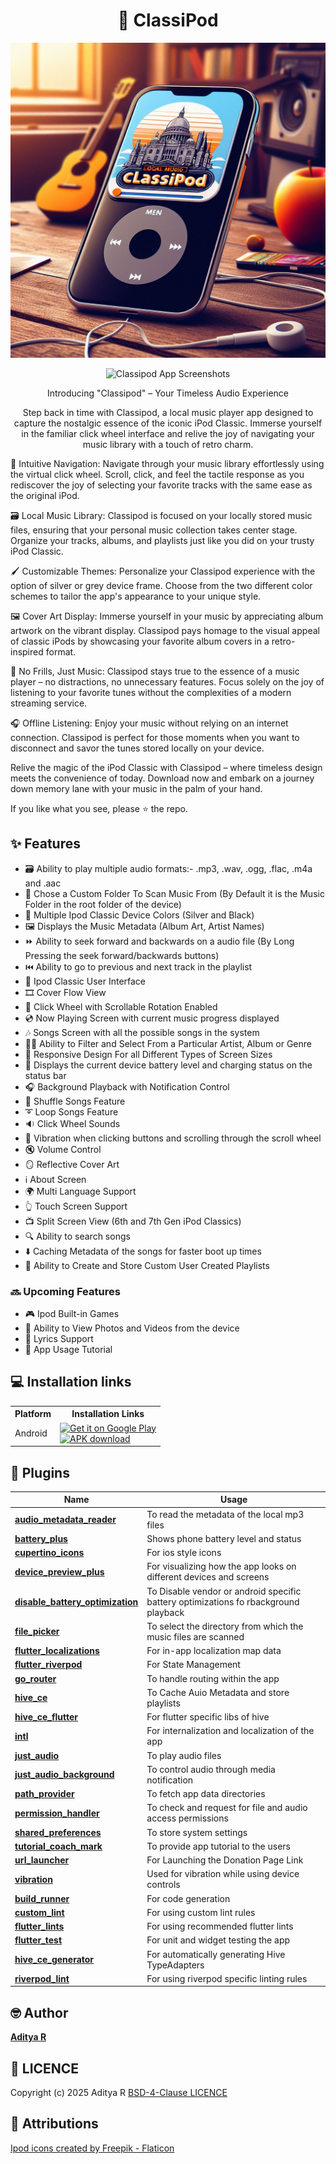 <div align="center">

# 🎵 ClassiPod

![Classipod Banner](screenshots/classipod_banner.png)

![Classipod App Screenshots](screenshots/combined.png)

Introducing "Classipod" – Your Timeless Audio Experience

Step back in time with Classipod, a local music player app designed to capture the nostalgic essence of the iconic iPod Classic. Immerse yourself in the familiar click wheel interface and relive the joy of navigating your music library with a touch of retro charm.

</div>

🧭 Intuitive Navigation: Navigate through your music library effortlessly using the virtual click wheel. Scroll, click, and feel the tactile response as you rediscover the joy of selecting your favorite tracks with the same ease as the original iPod.

🗃️ Local Music Library: Classipod is focused on your locally stored music files, ensuring that your personal music collection takes center stage. Organize your tracks, albums, and playlists just like you did on your trusty iPod Classic.

🖌️ Customizable Themes: Personalize your Classipod experience with the option of silver or grey device frame. Choose from the two different color schemes to tailor the app's appearance to your unique style.

🖼️ Cover Art Display: Immerse yourself in your music by appreciating album artwork on the vibrant display. Classipod pays homage to the visual appeal of classic iPods by showcasing your favorite album covers in a retro-inspired format.

🎼 No Frills, Just Music: Classipod stays true to the essence of a music player – no distractions, no unnecessary features. Focus solely on the joy of listening to your favorite tunes without the complexities of a modern streaming service.

🎧 Offline Listening: Enjoy your music without relying on an internet connection. Classipod is perfect for those moments when you want to disconnect and savor the tunes stored locally on your device.

Relive the magic of the iPod Classic with Classipod – where timeless design meets the convenience of today. Download now and embark on a journey down memory lane with your music in the palm of your hand.

If you like what you see, please ⭐ the repo.

## ✨ Features

- 🗃️ Ability to play multiple audio formats:- .mp3, .wav, .ogg, .flac, .m4a and .aac
- 🔎 Chose a Custom Folder To Scan Music From (By Default it is the Music Folder in the root folder of the device)
- 🎨 Multiple Ipod Classic Device Colors (Silver and Black)
- 🖼️ Displays the Music Metadata (Album Art, Artist Names)
- ⏩ Ability to seek forward and backwards on a audio file (By Long Pressing the seek forward/backwards buttons)
- ⏮️ Ability to go to previous and next track in the playlist
- 📱 Ipod Classic User Interface
- 🎞️ Cover Flow View
- 🎡 Click Wheel with Scrollable Rotation Enabled
- 💿 Now Playing Screen with current music progress displayed
- 🎶 Songs Screen with all the possible songs in the system
- 🧑‍🎤 Ability to Filter and Select From a Particular Artist, Album or Genre
- 📲 Responsive Design For all Different Types of Screen Sizes
- 🔋 Displays the current device battery level and charging status on the status bar
- 🎧 Background Playback with Notification Control
- 🔀 Shuffle Songs Feature
- ➰ Loop Songs Feature
- 🔉 Click Wheel Sounds
- 📳 Vibration when clicking buttons and scrolling through the scroll wheel
- 🔇 Volume Control
- 🪞 Reflective Cover Art
- ℹ️ About Screen
- 🌍 Multi Language Support
- 👆 Touch Screen Support
- 📺 Split Screen View (6th and 7th Gen iPod Classics)
- 🔍 Ability to search songs
- ⬇️ Caching Metadata of the songs for faster boot up times
- 📃 Ability to Create and Store Custom User Created Playlists

### 🔜 Upcoming Features
- 🎮 Ipod Built-in Games
- 📸 Ability to View Photos and Videos from the device
- 📝 Lyrics Support
- 📖 App Usage Tutorial

## 💻 Installation links

<table>
  <tr>
    <th>Platform</th>
    <th>Installation Links</th>
  </tr>
  <tr>
    <td>Android</td>
    <td>
    <a href="https://play.google.com/store/apps/details?id=com.adeeteya.classipod">
        <img width="220" alt="Get it on Google Play" src="https://play.google.com/intl/en_us/badges/static/images/badges/en_badge_web_generic.png">
      </a>
      <br>
      <a href="https://github.com/adeeteya/Classipod/releases/latest/download/Classipod-Android.apk">
        <img width="220" alt="APK download" src="https://user-images.githubusercontent.com/114044633/223920025-83687de0-e463-4c5d-8122-e06e4bb7d40c.png">
      </a>
    </td>
  </tr>

</table>


## 🔌 Plugins

| Name                                                                                      | Usage                                                                               |
|-------------------------------------------------------------------------------------------|-------------------------------------------------------------------------------------|
| [**audio_metadata_reader**](https://pub.dev/packages/audio_metadata_reader)               | To read the metadata of the local mp3 files                                         |
| [**battery_plus**](https://pub.dev/packages/battery_plus)                                 | Shows phone battery level and status                                                |
| [**cupertino_icons**](https://pub.dev/packages/cupertino_icons)                           | For ios style icons                                                                 |
| [**device_preview_plus**](https://pub.dev/packages/device_preview_plus)                   | For visualizing how the app looks on different devices and screens                  |
| [**disable_battery_optimization**](https://pub.dev/packages/disable_battery_optimization) | To Disable vendor or android specific battery optimizations fo rbackground playback |
| [**file_picker**](https://pub.dev/packages/file_picker)                                   | To select the directory from which the music files are scanned                      |
| [**flutter_localizations**](https://pub.dev/packages/flutter_localizations)               | For in-app localization map data                                                    |
| [**flutter_riverpod**](https://pub.dev/packages/flutter_riverpod)                         | For State Management                                                                |
| [**go_router**](https://pub.dev/packages/go_router)                                       | To handle routing within the app                                                    |
| [**hive_ce**](https://pub.dev/packages/hive_ce)                                           | To Cache Auio Metadata and store playlists                                          |
| [**hive_ce_flutter**](https://pub.dev/packages/hive_ce_flutter)                           | For flutter specific libs of hive                                                   |
| [**intl**](https://pub.dev/packages/intl)                                                 | For internalization and localization of the app                                     |
| [**just_audio**](https://pub.dev/packages/just_audio)                                     | To play audio files                                                                 |
| [**just_audio_background**](https://pub.dev/packages/just_audio_background)               | To control audio through media notification                                         |
| [**path_provider**](https://pub.dev/packages/path_provider)                               | To fetch app data directories                                                       |
| [**permission_handler**](https://pub.dev/packages/permission_handler)                     | To check and request for file and audio access permissions                          |
| [**shared_preferences**](https://pub.dev/packages/shared_preferences)                     | To store system settings                                                            |
| [**tutorial_coach_mark**](https://pub.dev/packages/tutorial_coach_mark)                   | To provide app tutorial to the users                                                |
| [**url_launcher**](https://pub.dev/packages/url_launcher)                                 | For Launching the Donation Page Link                                                |
| [**vibration**](https://pub.dev/packages/vibration)                                       | Used for vibration while using device controls                                      |
| [**build_runner**](https://pub.dev/packages/build_runner)                                 | For code generation                                                                 |
| [**custom_lint**](https://pub.dev/packages/custom_lint)                                   | For using custom lint rules                                                         |
| [**flutter_lints**](https://pub.dev/packages/flutter_lints)                               | For using recommended flutter lints                                                 |
| [**flutter_test**](https://pub.dev/packages/flutter_test)                                 | For unit and widget testing the app                                                 |
| [**hive_ce_generator**](https://pub.dev/packages/hive_ce_generator)                       | For automatically generating Hive TypeAdapters                                      |
| [**riverpod_lint**](https://pub.dev/packages/riverpod_lint)                               | For using riverpod specific linting rules                                           |

## 🤓 Author

**[Aditya R](https://github.com/adeeteya)**

## 🔖 LICENCE
Copyright (c) 2025 Aditya R
[BSD-4-Clause LICENCE](https://github.com/adeeteya/Classipod/blob/master/LICENSE)

## 🙏 Attributions
<a href="https://www.flaticon.com/free-icons/ipod" title="ipod icons">Ipod icons created by Freepik - Flaticon</a>